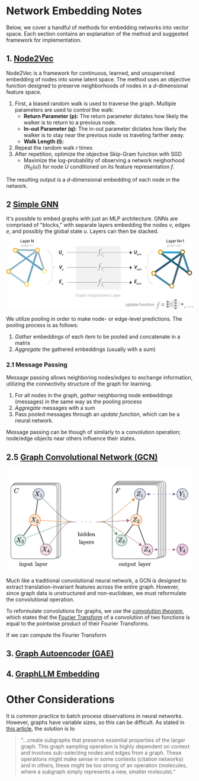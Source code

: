 # Network Embedding Notes
Below, we cover a handful of methods for embedding networks into vector space. Each section contains an explanation of the method and suggested framework for implementation.

## 1. [Node2Vec](https://cs.stanford.edu/~jure/pubs/node2vec-kdd16.pdf)

Node2Vec is a framework for continuous, learned, and unsupervised embedding of nodes into some latent space. The method uses an objective function designed to preserve neighborhoods of nodes in a *d*-dimensional feature space.
1. First, a biased random walk is used to traverse the graph. Multiple parameters are used to control the walk:
    * **Return Parameter (p):** The return parameter dictates how likely the walker is to return to a previous node.
    * **In-out Parameter (q):** The in-out parameter dictates how likely the walker is to stay near the previous node vs traveling farther away.
    * **Walk Length (l):**
2. Repeat the random walk *r* times
3. After repetition, optimize the objective Skip-Gram function with SGD
    * Maximize the log-probability of observing a network neighorhood (*N<sub>S</sub>(u)*) for node *U* conditioned on its feature representation *f*.

The resulting output is a *d*-dimensional embedding of each node in the network.

## 2 [Simple GNN](https://distill.pub/2021/gnn-intro/)

It's possible to embed graphs with just an MLP architecture. GNNs are comprised of "blocks," with separate layers embedding the nodes *v*, edges *e*, and possibly the global state *u*. Layers can then be stacked.

![Simple GNN](images/simpleGNN.png "Simple GNN")

We utilize pooling in order to make node- or edge-level predictions. The pooling process is as follows:
1. *Gather* embeddings of each item to be pooled and concatenate in a matrix
2. *Aggregate* the gathered embeddings (usually with a sum)

### 2.1 Message Passing
Message passing allows neighboring nodes/edges to exchange information, utilizing the connectivity structure of the graph for learning.
1. For all nodes in the graph, *gather* neighboring node embeddings (messages) in the same way as the pooling process
2. *Aggregate* messages with a sum
3. Pass pooled messages through an *update function*, which can be a neural network.

Message passing can be though of similarly to a convolution operation; node/edge objects near others influence their states.



## 2.5 [Graph Convolutional Network (GCN)](https://arxiv.org/abs/1609.02907)

![GCN](images/GCN.png "GCN")

Much like a traditional convolutional neural network, a GCN is designed to extract translation-invariant features across the entire graph. However, since graph data is unstructured and non-euclidean, we must reformulate the convolutional operation.

To reformulate convolutions for graphs, we use the [*convolution theorem*](https://en.wikipedia.org/wiki/Convolution_theorem), which states that the [Fourier Transform](https://en.wikipedia.org/wiki/Fourier_transform) of a convolution of two functions is equal to the pointwise product of their Fourier Transforms. 

If we can compute the Fourier Transform

## 3. [Graph Autoencoder (GAE)](https://arxiv.org/abs/1611.07308)


## 4. [GraphLLM Embedding](https://arxiv.org/abs/2310.05845)

# Other  Considerations
It is common practice to batch process observations in neural networks. However, graphs have variable sizes, so this can be difficult. As stated in [this article](https://distill.pub/2021/gnn-intro/), the solution is to

> "...create subgraphs that preserve essential properties of the larger graph. This graph sampling operation is highly dependent on context and involves sub-selecting nodes and edges from a graph. These operations might make sense in some contexts (citation networks) and in others, these might be too strong of an operation (molecules, where a subgraph simply represents a new, smaller molecule)."


